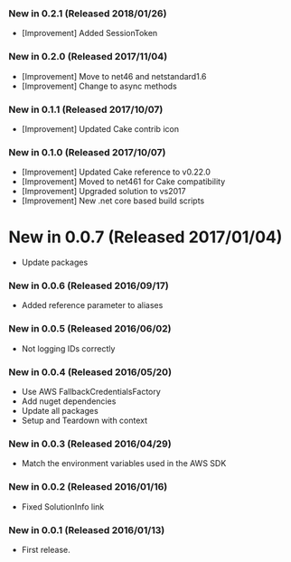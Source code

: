 ### New in 0.2.1 (Released 2018/01/26)
* [Improvement] Added SessionToken 

### New in 0.2.0 (Released 2017/11/04)
* [Improvement] Move to net46 and netstandard1.6
* [Improvement] Change to async methods

### New in 0.1.1 (Released 2017/10/07)
* [Improvement] Updated Cake contrib icon

### New in 0.1.0 (Released 2017/10/07)
* [Improvement] Updated Cake reference to v0.22.0
* [Improvement] Moved to net461 for Cake compatibility
* [Improvement] Upgraded solution to vs2017
* [Improvement] New .net core based build scripts

# New in 0.0.7 (Released 2017/01/04)
* Update packages

### New in 0.0.6 (Released 2016/09/17)
* Added reference parameter to aliases

### New in 0.0.5 (Released 2016/06/02)
* Not logging IDs correctly 

### New in 0.0.4 (Released 2016/05/20)
* Use AWS FallbackCredentialsFactory
* Add nuget dependencies
* Update all packages
* Setup and Teardown with context

### New in 0.0.3 (Released 2016/04/29)
* Match the environment variables used in the AWS SDK

### New in 0.0.2 (Released 2016/01/16)
* Fixed SolutionInfo link

### New in 0.0.1 (Released 2016/01/13)
* First release.
